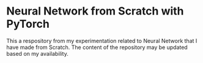 # Neural Network from Scratch with PyTorch

This a respository from my experimentation related to Neural Network that I have made from Scratch.
The content of the repository may be updated based on my availability.
